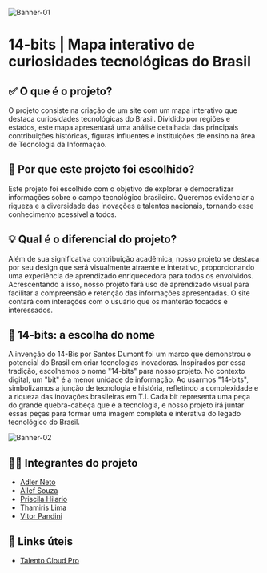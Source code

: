 ![Banner-01](https://github.com/VitorPandini/14Bits/assets/108374424/a937af1d-6ce5-47a4-a7a2-6aea7347d710)


# 14-bits | Mapa interativo de curiosidades tecnológicas do Brasil


## ✅ O que é o projeto?
O projeto consiste na criação de um site com um mapa interativo que destaca curiosidades tecnológicas do Brasil. Dividido por regiões e estados, este mapa apresentará uma análise detalhada das principais contribuições históricas, figuras influentes e instituições de ensino na área de Tecnologia da Informação.

## 🎯 Por que este projeto foi escolhido?
Este projeto foi escolhido com o objetivo de explorar e democratizar informações sobre o campo tecnológico brasileiro. Queremos evidenciar a riqueza e a diversidade das inovações e talentos nacionais, tornando esse conhecimento acessível a todos.

## 💡 Qual é o diferencial do projeto?
Além de sua significativa contribuição acadêmica, nosso projeto se destaca por seu design que será visualmente atraente e interativo, proporcionando uma experiência de aprendizado enriquecedora para todos os envolvidos. Acrescentando a isso, nosso projeto fará uso de aprendizado visual para facilitar a compreensão e retenção das informações apresentadas. O site contará com interações com o usuário que os manterão focados e interessados.

## 📢 14-bits: a escolha do nome
A invenção do 14-Bis por Santos Dumont foi um marco que demonstrou o potencial do Brasil em criar tecnologias inovadoras. Inspirados por essa tradição, escolhemos o nome "14-bits" para nosso projeto. No contexto digital, um "bit" é a menor unidade de informação. Ao usarmos "14-bits", simbolizamos a junção de tecnologia e história, refletindo a complexidade e a riqueza das inovações brasileiras em T.I. Cada bit representa uma peça do grande quebra-cabeça que é a tecnologia, e nosso projeto irá juntar essas peças para formar uma imagem completa e interativa do legado tecnológico do Brasil.

![Banner-02](https://github.com/VitorPandini/14Bits/assets/108374424/74422610-633f-419b-afdf-50046a2fbac3)

## 👨‍💻 Integrantes do projeto
- [Adler Neto](https://github.com/adler-neto)
- [Allef Souza](https://github.com/allef-eng)
- [Priscila Hilario](https://github.com/priscilahilario)
- [Thamiris Lima](https://github.com/thamirislimadc)
- [Vitor Pandini](https://github.com/VitorPandini)

## 🔗 Links úteis
- [Talento Cloud Pro](https://pages.prozeducacao.com.br/lp-proz-tecnologia-talento-cloud)
